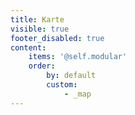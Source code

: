 ```yaml
---
title: Karte
visible: true
footer_disabled: true
content:
    items: '@self.modular'
    order:
        by: default
        custom:
            - _map
---
```


